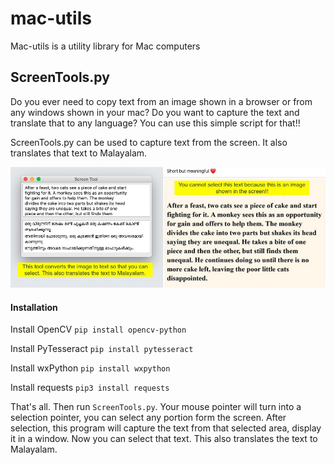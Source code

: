 # mac-utils
Mac-utils is a utility library for Mac computers

## ScreenTools.py
Do you ever need to copy text from an image shown in a browser or from any windows shown in your mac? Do you want to capture the text and translate that to any language? You can use this simple script for that!!

ScreenTools.py can be used to capture text from the screen. It also translates that text to Malayalam.

![Screenshot](screenshot.jpeg)

#### Installation
Install OpenCV
`pip install opencv-python`

Install PyTesseract
`pip install pytesseract`

Install wxPython
`pip install wxpython`

Install requests
`pip3 install requests`

That's all. Then run `ScreenTools.py`. Your mouse pointer will turn into a selection pointer, you can select any portion form the screen. After selection, this program will capture the text from that selected area, display it in a window. Now you can select that text. This also translates the text to Malayalam.